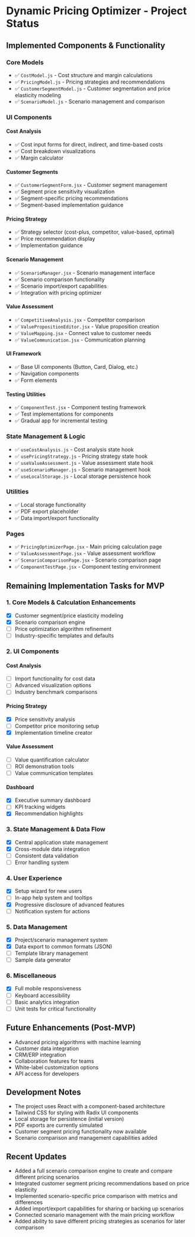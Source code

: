 # Dynamic Pricing Optimizer - Project Status

## Implemented Components & Functionality

### Core Models
- ✅ `CostModel.js` - Cost structure and margin calculations
- ✅ `PricingModel.js` - Pricing strategies and recommendations
- ✅ `CustomerSegmentModel.js` - Customer segmentation and price elasticity modeling
- ✅ `ScenarioModel.js` - Scenario management and comparison

### UI Components
#### Cost Analysis
- ✅ Cost input forms for direct, indirect, and time-based costs
- ✅ Cost breakdown visualizations
- ✅ Margin calculator

#### Customer Segments
- ✅ `CustomerSegmentForm.jsx` - Customer segment management
- ✅ Segment price sensitivity visualization
- ✅ Segment-specific pricing recommendations
- ✅ Segment-based implementation guidance

#### Pricing Strategy
- ✅ Strategy selector (cost-plus, competitor, value-based, optimal)
- ✅ Price recommendation display
- ✅ Implementation guidance

#### Scenario Management
- ✅ `ScenarioManager.jsx` - Scenario management interface
- ✅ Scenario comparison functionality
- ✅ Scenario import/export capabilities
- ✅ Integration with pricing optimizer

#### Value Assessment
- ✅ `CompetitiveAnalysis.jsx` - Competitor comparison
- ✅ `ValuePropositionEditor.jsx` - Value proposition creation
- ✅ `ValueMapping.jsx` - Connect value to customer needs
- ✅ `ValueCommunication.jsx` - Communication planning

#### UI Framework
- ✅ Base UI components (Button, Card, Dialog, etc.)
- ✅ Navigation components
- ✅ Form elements

#### Testing Utilities
- ✅ `ComponentTest.jsx` - Component testing framework
- ✅ Test implementations for components
- ✅ Gradual app for incremental testing

### State Management & Logic
- ✅ `useCostAnalysis.js` - Cost analysis state hook
- ✅ `usePricingStrategy.js` - Pricing strategy state hook
- ✅ `useValueAssessment.js` - Value assessment state hook
- ✅ `useScenarioManager.js` - Scenario management hook
- ✅ `useLocalStorage.js` - Local storage persistence hook

### Utilities
- ✅ Local storage functionality
- ✅ PDF export placeholder
- ✅ Data import/export functionality

### Pages
- ✅ `PricingOptimizerPage.jsx` - Main pricing calculation page
- ✅ `ValueAssessmentPage.jsx` - Value assessment workflow
- ✅ `ScenarioComparisonPage.jsx` - Scenario comparison page
- ✅ `ComponentTestPage.jsx` - Component testing environment

## Remaining Implementation Tasks for MVP

### 1. Core Models & Calculation Enhancements
- [x] Customer segment/price elasticity modeling
- [x] Scenario comparison engine
- [ ] Price optimization algorithm refinement
- [ ] Industry-specific templates and defaults

### 2. UI Components
#### Cost Analysis
- [ ] Import functionality for cost data
- [ ] Advanced visualization options
- [ ] Industry benchmark comparisons

#### Pricing Strategy
- [x] Price sensitivity analysis
- [ ] Competitor price monitoring setup
- [x] Implementation timeline creator

#### Value Assessment
- [ ] Value quantification calculator
- [ ] ROI demonstration tools
- [ ] Value communication templates

#### Dashboard
- [x] Executive summary dashboard
- [ ] KPI tracking widgets
- [x] Recommendation highlights

### 3. State Management & Data Flow
- [x] Central application state management
- [x] Cross-module data integration
- [ ] Consistent data validation
- [ ] Error handling system

### 4. User Experience
- [x] Setup wizard for new users
- [ ] In-app help system and tooltips
- [x] Progressive disclosure of advanced features
- [ ] Notification system for actions

### 5. Data Management
- [x] Project/scenario management system
- [x] Data export to common formats (JSON)
- [ ] Template library management
- [ ] Sample data generator

### 6. Miscellaneous
- [x] Full mobile responsiveness
- [ ] Keyboard accessibility
- [ ] Basic analytics integration
- [ ] Unit tests for critical functionality

## Future Enhancements (Post-MVP)
- Advanced pricing algorithms with machine learning
- Customer data integration
- CRM/ERP integration
- Collaboration features for teams
- White-label customization options
- API access for developers

## Development Notes
- The project uses React with a component-based architecture
- Tailwind CSS for styling with Radix UI components
- Local storage for persistence (initial version)
- PDF exports are currently simulated
- Customer segment pricing functionality now available
- Scenario comparison and management capabilities added

## Recent Updates
- Added a full scenario comparison engine to create and compare different pricing scenarios
- Integrated customer segment pricing recommendations based on price elasticity
- Implemented scenario-specific price comparison with metrics and differences
- Added import/export capabilities for sharing or backing up scenarios
- Connected scenario management with the main pricing workflow
- Added ability to save different pricing strategies as scenarios for later comparison